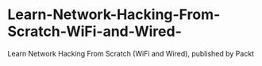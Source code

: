 # Learn-Network-Hacking-From-Scratch-WiFi-and-Wired-
Learn Network Hacking From Scratch (WiFi and Wired), published by Packt
